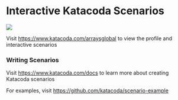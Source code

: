# Interactive Katacoda Scenarios

[![](http://shields.katacoda.com/katacoda/arraysglobal/count.svg)](https://www.katacoda.com/arraysglobal "Get your profile on Katacoda.com")

Visit https://www.katacoda.com/arraysglobal to view the profile and interactive scenarios

### Writing Scenarios
Visit https://www.katacoda.com/docs to learn more about creating Katacoda scenarios

For examples, visit https://github.com/katacoda/scenario-example
